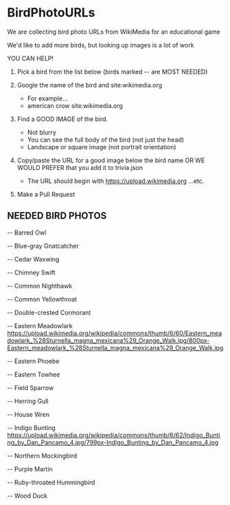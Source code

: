 # BirdPhotoURLs

We are collecting bird photo URLs from WikiMedia for an educational game

We'd like to add more birds, but looking up images is a lot of work

YOU CAN HELP!

1. Pick a bird from the list below (birds marked -- are MOST NEEDED)

2. Google the name of the bird and site:wikimedia.org
   - For example...
   - american crow site:wikimedia.org

3. Find a GOOD IMAGE of the bird.
   - Not blurry
   - You can see the full body of the bird (not just the head)
   - Landscape or square image (not portrait orientation)

4. Copy/paste the URL for a good image below the bird name OR WE WOULD PREFER that you add it to trivia.json
   - The URL should begin with https://upload.wikimedia.org ...etc.

5. Make a Pull Request

## NEEDED BIRD PHOTOS


-- Barred Owl

-- Blue-gray Gnatcatcher


-- Cedar Waxwing

-- Chimney Swift

-- Common Nighthawk

-- Common Yellowthroat

-- Double-crested Cormorant

-- Eastern Meadowlark
https://upload.wikimedia.org/wikipedia/commons/thumb/6/60/Eastern_meadowlark_%28Sturnella_magna_mexicana%29_Orange_Walk.jpg/800px-Eastern_meadowlark_%28Sturnella_magna_mexicana%29_Orange_Walk.jpg

-- Eastern Phoebe

-- Eastern Towhee

-- Field Sparrow

-- Herring Gull

-- House Wren

-- Indigo Bunting
https://upload.wikimedia.org/wikipedia/commons/thumb/6/62/Indigo_Bunting_by_Dan_Pancamo_4.jpg/799px-Indigo_Bunting_by_Dan_Pancamo_4.jpg

-- Northern Mockingbird

-- Purple Martin

-- Ruby-throated Hummingbird


-- Wood Duck


